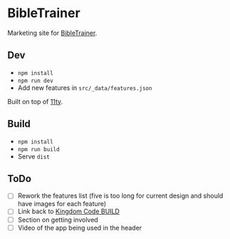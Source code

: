 # BibleTrainer

Marketing site for [BibleTrainer](https://www.bibletrainer.co.uk).

## Dev

- `npm install`
- `npm run dev`
- Add new features in `src/_data/features.json`

Built on top of [11ty](https://11ty.io).

## Build

- `npm install`
- `npm run build`
- Serve `dist`

## ToDo

- [ ] Rework the features list (five is too long for current design and should have images for each feature)
- [ ] Link back to [Kingdom Code BUILD](https://www.kingdomcode.uk/build)
- [ ] Section on getting involved
- [ ] Video of the app being used in the header
